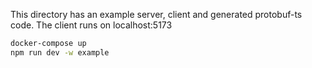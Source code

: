 This directory has an example server, client and generated protobuf-ts code. The client runs on localhost:5173

```sh
docker-compose up
npm run dev -w example
```

